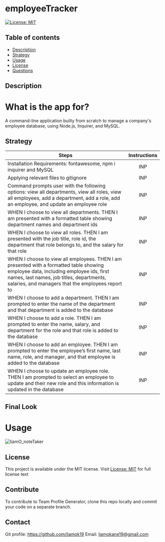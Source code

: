 # employeeTracker

[![License: MIT](https://img.shields.io/apm/l/vim-mode?color=orange&style=for-the-badge.svg)](https://opensource.org/licenses/MIT)

## Table of contents
- [Description](#description)
- [Strategy](#strategy)
- [Usage](#usage)
- [License](#license)
- [Questions](#questions)

## Description
# What is the app for?
 A command-line application builty from scratch to manage a company's employee database, using Node.js, Inquirer, and MySQL.

## Strategy 
| Steps | Instructions | 
| ------------- |:-------------:| 
| Installation Requirements: fontawesome, npm i inquirer and MySQL | INP |
| Applying relevant files to gitignore | INP |
| Command prompts user with the following options: view all departments, view all roles, view all employees, add a department, add a role, add an employee, and update an employee role | INP | 
| WHEN I choose to view all departments. THEN I am presented with a formatted table showing department names and department ids | INP | 
| WHEN I choose to view all roles. THEN I am presented with the job title, role id, the department that role belongs to, and the salary for that role | INP | 
| WHEN I choose to view all employees. THEN I am presented with a formatted table showing employee data, including employee ids, first names, last names, job titles, departments, salaries, and managers that the employees report to | INP | 
| WHEN I choose to add a department. THEN I am prompted to enter the name of the department and that department is added to the database | INP | 
| WHEN I choose to add a role. THEN I am prompted to enter the name, salary, and department for the role and that role is added to the database | INP | 
| WHEN I choose to add an employee. THEN I am prompted to enter the employee’s first name, last name, role, and manager, and that employee is added to the database | INP | 
|WHEN I choose to update an employee role. THEN I am prompted to select an employee to update and their new role and this information is updated in the database | INP |

## Final Look
# Usage
<img src='./public/assets/images/noteTaker.gif' alt="liamO_noteTaker" >

## License
This project is available under the MIT license. Visit [License: MIT](https://opensource.org/licenses/MIT) for full license text

## Contribute
To contribute to Team Profile Generator, clone this repo locally and commit your code on a separate branch.


## Contact
Git profile: https://github.com/liamok19
Email: liamokane19@gmail.com